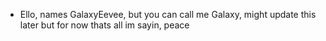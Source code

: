 - Ello, names GalaxyEevee, but you can call me Galaxy, might update this later but for now thats all im sayin, peace
<!---
GalaxyEevee/GalaxyEevee is a ✨ special ✨ repository because its `README.md` (this file) appears on your GitHub profile.
You can click the Preview link to take a look at your changes.
--->

